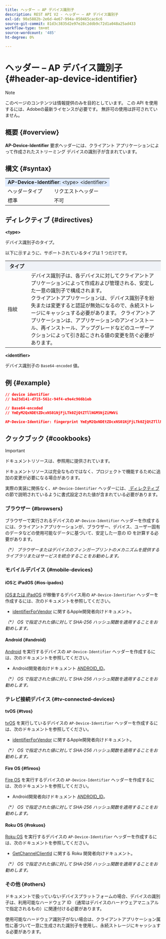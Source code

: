 ```yaml
---
title: ヘッダー – AP デバイス識別子
description: REST API V2 - ヘッダー – AP デバイス識別子
exl-id: 90a5882b-2e6d-4e67-994a-050465cac6c6
source-git-commit: 81d3c3835d2e97e28c2ddb9c72d1a048a25ad433
workflow-type: tm+mt
source-wordcount: '485'
ht-degree: 0%

---
```


# ヘッダー – AP デバイス識別子 {#header-ap-device-identifier}

>[!NOTE]
>
> このページのコンテンツは情報提供のみを目的としています。 この API を使用するには、Adobeの最新ライセンスが必要です。 無許可の使用は許可されていません。

## 概要 {#overview}

<b>AP-Device-Identifier</b> 要求ヘッダーには、クライアント アプリケーションによって作成されたストリーミング デバイスの識別子が含まれています。

## 構文 {#syntax}

<table style="table-layout:auto">
   <tr>
      <td style="background-color: #DEEBFF;" colspan="2"><b>AP-Device-Identifier</b>: &lt;type&gt; &lt;identifier&gt;</td>
   </tr>
   <tr>
      <td>ヘッダータイプ</td>
      <td>リクエストヘッダー</td>
   </tr>
   <tr>
      <td>標準</td>
      <td>不可</td>
   </tr>
</table>

## ディレクティブ {#directives}

<b>&lt;type></b>

デバイス識別子のタイプ。

以下に示すように、サポートされているタイプは 1 つだけです。

<table style="table-layout:auto">
   <tr>
      <th style="background-color: #EFF2F7; width: 15%;">タイプ</th>
      <th style="background-color: #EFF2F7;"></th>
   </tr>
   <tr>
      <td>指紋</td>
      <td>
            デバイス識別子は、各デバイスに対してクライアントアプリケーションによって作成および管理される、安定した一意の識別子で構成されます。
            <br/>
            クライアントアプリケーションは、デバイス識別子を紛失または変更すると認証が無効になるので、永続ストレージにキャッシュする必要があります。 クライアントアプリケーションは、アプリケーションのアンインストール、再インストール、アップグレードなどのユーザーアクションによって引き起こされる値の変更を防ぐ必要があります。
      </td>
   </tr>
</table>


<b>&lt;identifier></b>

デバイス識別子の `Base64-encoded` 値。

## 例 {#example}

```JSON
// device identifier
// ba23d141-d715-561c-94f4-e9e4c966b1eb

// Base64-encoded
// YmEyM2QxNDEtZDcxNS01NjFjLTk0ZjQtZTllNGM5NjZiMWVi

AP-Device-Identifier: fingerprint YmEyM2QxNDEtZDcxNS01NjFjLTk0ZjQtZTllNGM5NjZiMWVi
```

## クックブック {#cookbooks}

>[!IMPORTANT]
>
> ドキュメントリソースは、参照用に提供されています。
>
> ドキュメントリソースは完全なものではなく、プロジェクトで機能するために追加の変更が必要になる場合があります。
> 
> 実際の実装に関係なく、`AP-Device-Identifier` ヘッダーには、[ ディレクティブ ](#directives) の節で説明されているように書式設定された値が含まれている必要があります。

### ブラウザー {#browsers}

ブラウザーで実行されるデバイスの `AP-Device-Identifier` ヘッダーを作成するには、クライアントアプリケーションが、ブラウザー、デバイス、ユーザー固有のデータなどの使用可能なデータに基づいて、安定した一意の ID を計算する必要があります。

_（*） ブラウザーまたはデバイスのフィンガープリントのメカニズムを提供するライブラリまたはサービスを統合することをお勧めします。_

### モバイルデバイス {#mobile-devices}

#### iOSと iPadOS {#ios-ipados}

[iOSまたは iPadOS](https://developer.apple.com/documentation/ios-ipados-release-notes) が稼働するデバイス用の `AP-Device-Identifier` ヘッダーを作成するには、次のドキュメントを参照してください。

* [identifierForVendor](https://developer.apple.com/documentation/uikit/uidevice/1620059-identifierforvendor) に関するApple開発者向けドキュメント。

_（*） OS で指定された値に対して SHA-256 ハッシュ関数を適用することをお勧めします。_

#### Android {#android}

[Android](https://developer.android.com/about/versions) を実行するデバイスの `AP-Device-Identifier` ヘッダーを作成するには、次のドキュメントを参照してください。

* Android開発者向けドキュメント [ANDROID_ID](https://developer.android.com/reference/android/provider/Settings.Secure#ANDROID_ID)。

_（*） OS で指定された値に対して SHA-256 ハッシュ関数を適用することをお勧めします。_

### テレビ接続デバイス {#tv-connected-devices}

#### tvOS {#tvos}

[tvOS](https://developer.apple.com/documentation/tvos-release-notes) を実行しているデバイスの `AP-Device-Identifier` ヘッダーを作成するには、次のドキュメントを参照してください。

* [identifierForVendor](https://developer.apple.com/documentation/uikit/uidevice/1620059-identifierforvendor) に関するApple開発者向けドキュメント。

_（*） OS で指定された値に対して SHA-256 ハッシュ関数を適用することをお勧めします。_

#### Fire OS {#fireos}

[Fire OS](https://developer.amazon.com/docs/fire-tv/fire-os-overview.html) を実行するデバイスの `AP-Device-Identifier` ヘッダーを作成するには、次のドキュメントを参照してください。

* Android開発者向けドキュメント [ANDROID_ID](https://developer.android.com/reference/android/provider/Settings.Secure#ANDROID_ID)。

_（*） OS で指定された値に対して SHA-256 ハッシュ関数を適用することをお勧めします。_

#### Roku OS {#rokuos}

[Roku OS](https://developer.roku.com/docs/developer-program/release-notes/roku-os-release-notes.md) を実行するデバイスの `AP-Device-Identifier` ヘッダーを作成するには、次のドキュメントを参照してください。

* [GetChannelClientId](https://developer.roku.com/docs/references/brightscript/interfaces/ifdeviceinfo.md#getchannelclientid-as-string) に関する Roku 開発者向けドキュメント。

_（*） OS で指定された値に対して SHA-256 ハッシュ関数を適用することをお勧めします。_

### その他 {#others}

ドキュメントで扱っていないデバイスプラットフォームの場合、デバイスの識別子は、利用可能なハードウェア ID （通常はデバイスのハードウェアマニュアルで指定されるもの）に関連付ける必要があります。

使用可能なハードウェア識別子がない場合は、クライアントアプリケーション属性に基づいて一意に生成された識別子を使用し、永続ストレージにキャッシュする必要があります。
